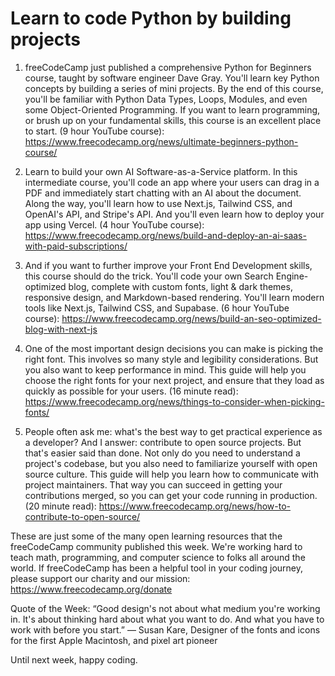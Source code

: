 # Learn to code Python by building projects

1. freeCodeCamp just published a comprehensive Python for Beginners course, taught by software engineer Dave Gray. You'll learn key Python concepts by building a series of mini projects. By the end of this course, you'll be familiar with Python Data Types, Loops, Modules, and even some Object-Oriented Programming. If you want to learn programming, or brush up on your fundamental skills, this course is an excellent place to start. (9 hour YouTube course): https://www.freecodecamp.org/news/ultimate-beginners-python-course/

2. Learn to build your own AI Software-as-a-Service platform. In this intermediate course, you'll code an app where your users can drag in a PDF and immediately start chatting with an AI about the document. Along the way, you'll learn how to use Next.js, Tailwind CSS, and OpenAI's API, and Stripe's API. And you'll even learn how to deploy your app using Vercel. (4 hour YouTube course): https://www.freecodecamp.org/news/build-and-deploy-an-ai-saas-with-paid-subscriptions/

3. And if you want to further improve your Front End Development skills, this course should do the trick. You'll code your own Search Engine-optimized blog, complete with custom fonts, light & dark themes, responsive design, and Markdown-based rendering. You'll learn modern tools like Next.js, Tailwind CSS, and Supabase. (6 hour YouTube course): https://www.freecodecamp.org/news/build-an-seo-optimized-blog-with-next-js

4. One of the most important design decisions you can make is picking the right font. This involves so many style and legibility considerations. But you also want to keep performance in mind. This guide will help you choose the right fonts for your next project, and ensure that they load as quickly as possible for your users. (16 minute read): https://www.freecodecamp.org/news/things-to-consider-when-picking-fonts/

5. People often ask me: what's the best way to get practical experience as a developer? And I answer: contribute to open source projects. But that's easier said than done. Not only do you need to understand a project's codebase, but you also need to familiarize yourself with open source culture. This guide will help you learn how to communicate with project maintainers. That way you can succeed in getting your contributions merged, so you can get your code running in production. (20 minute read): https://www.freecodecamp.org/news/how-to-contribute-to-open-source/

These are just some of the many open learning resources that the freeCodeCamp community published this week. We're working hard to teach math, programming, and computer science to folks all around the world. If freeCodeCamp has been a helpful tool in your coding journey, please support our charity and our mission: https://www.freecodecamp.org/donate

Quote of the Week: “Good design's not about what medium you're working in. It's about thinking hard about what you want to do. And what you have to work with before you start.” — Susan Kare, Designer of the fonts and icons for the first Apple Macintosh, and pixel art pioneer

Until next week, happy coding.
